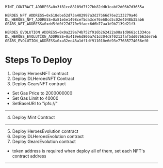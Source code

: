 ```
MINT_CONTRACT_ADDRESS=0x3f81cc88109d7f27bb82ddb1eabf2d06b7d3655a

HEROES_NFT_ADDRESS=0x618ebe52d73a482997a3d27b66d76e2133279a46
DL_HEROES_NFT_ADDRESS=0x81e5e1498cef5da3ce76e68cd5c02e4048b35ab6
GEARS_NFT_ADDRESS=0xdd5fd0f27d270e9faec6d6b77aa1d9b7139d21f3

HEROES_EVOLUTION_ADDRESS=0x0a229a74b752f916b262422a08a1d9661c1334ce
DL_HEROES_EVOLUTION_ADDRESS=0x419e6d806a7d1d304c8f0213faf5dd07663de7eb
GEARS_EVOLUTION_ADDRESS=0xa32ec48a1df1df911010e6d93e77685774056ef0
```

# Steps To Deploy

1. Deploy HeroesNFT contract
2. Deploy DLHeroesNFT Contract
3. Deploy GearsNFT contract

* Set Gas Price to 2000000000
* Set Gas Limit to 40000
* SetBaseURI to "ipfs://"


***
4. Deploy Mint Contract
***
5. Deploy HeroesEvolution contract
6. Deploy DLHeroesEvolution contract
7. Deploy GearsEvolution contract
* token address is required when deploy all of them, set each NFT's contract address

***
